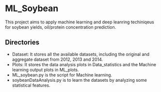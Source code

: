 # ML_Soybean
This project aims to apply machine learning and deep leanring techiniqeus for soybean yields, oil/protein concentration prediction. 
## Directories
- Dataset: It stores all the available datasets, including the original and aggregate dataset from 2012, 2013 and 2014. 
- Plots:  It stores the data analysis plots in Data_statistics and the Machine learning output plots in ML_plots.
- ML_soybean.py is the script for Machine learning. 
- soybeanDataAnalysis.py is to learn the datasets by analyzing some statistical features. 
